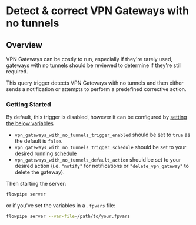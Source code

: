 # Detect & correct VPN Gateways with no tunnels

## Overview

VPN Gateways can be costly to run, especially if they're rarely used, gateways with no tunnels should be reviewed to determine if they're still required.

This query trigger detects VPN Gateways with no tunnels and then either sends a notification or attempts to perform a predefined corrective action.

### Getting Started

By default, this trigger is disabled, however it can be configured by [setting the below variables](https://flowpipe.io/docs/build/mod-variables#passing-input-variables)

- `vpn_gateways_with_no_tunnels_trigger_enabled` should be set to `true` as the default is `false`.
- `vpn_gateways_with_no_tunnels_trigger_schedule` should be set to your desired running [schedule](https://flowpipe.io/docs/flowpipe-hcl/trigger/schedule#more-examples)
- `vpn_gateways_with_no_tunnels_default_action` should be set to your desired action (i.e. `"notify"` for notifications or `"delete_vpn_gateway"` to delete the gateway).

Then starting the server:
```sh
flowpipe server
```

or if you've set the variables in a `.fpvars` file:
```sh
flowpipe server --var-file=/path/to/your.fpvars
```
